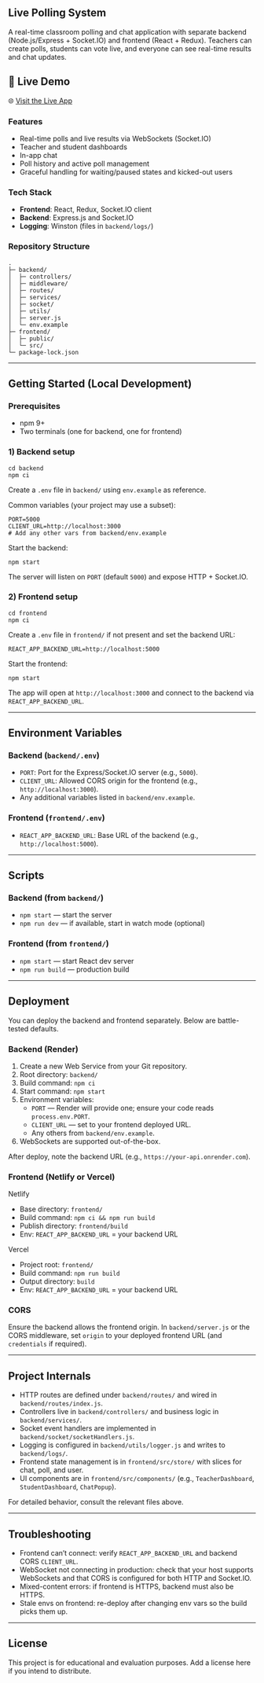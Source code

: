 ## Live Polling System

A real-time classroom polling and chat application with separate backend (Node.js/Express + Socket.IO) and frontend (React + Redux). Teachers can create polls, students can vote live, and everyone can see real-time results and chat updates.
## 🚀 Live Demo

🌐 [Visit the Live App](https://live-polling-system-1-lt2t.onrender.com/)  



### Features
- Real-time polls and live results via WebSockets (Socket.IO)
- Teacher and student dashboards
- In-app chat
- Poll history and active poll management
- Graceful handling for waiting/paused states and kicked-out users

### Tech Stack
- **Frontend**: React, Redux, Socket.IO client
- **Backend**:  Express.js and  Socket.IO
- **Logging**: Winston (files in `backend/logs/`)

### Repository Structure
```
.
├─ backend/
│  ├─ controllers/
│  ├─ middleware/
│  ├─ routes/
│  ├─ services/
│  ├─ socket/
│  ├─ utils/
│  ├─ server.js
│  └─ env.example
├─ frontend/
│  ├─ public/
│  └─ src/
└─ package-lock.json
```

---

## Getting Started (Local Development)

### Prerequisites
-  npm 9+
- Two terminals (one for backend, one for frontend)

### 1) Backend setup
```
cd backend
npm ci
```

Create a `.env` file in `backend/` using `env.example` as reference.

Common variables (your project may use a subset):
```
PORT=5000
CLIENT_URL=http://localhost:3000
# Add any other vars from backend/env.example
```

Start the backend:
```
npm start

```
The server will listen on `PORT` (default `5000`) and expose HTTP + Socket.IO.

### 2) Frontend setup
```
cd frontend
npm ci
```

Create a `.env` file in `frontend/` if not present and set the backend URL:
```
REACT_APP_BACKEND_URL=http://localhost:5000
```

Start the frontend:
```
npm start
```
The app will open at `http://localhost:3000` and connect to the backend via `REACT_APP_BACKEND_URL`.

---

## Environment Variables

### Backend (`backend/.env`)
- `PORT`: Port for the Express/Socket.IO server (e.g., `5000`).
- `CLIENT_URL`: Allowed CORS origin for the frontend (e.g., `http://localhost:3000`).
- Any additional variables listed in `backend/env.example`.

### Frontend (`frontend/.env`)
- `REACT_APP_BACKEND_URL`: Base URL of the backend (e.g., `http://localhost:5000`).

---

## Scripts

### Backend (from `backend/`)
- `npm start` — start the server
- `npm run dev` — if available, start in watch mode (optional)

### Frontend (from `frontend/`)
- `npm start` — start React dev server
- `npm run build` — production build

---

## Deployment

You can deploy the backend and frontend separately. Below are battle-tested defaults.

### Backend (Render)
1. Create a new Web Service from your Git repository.
2. Root directory: `backend/`
3. Build command: `npm ci`
4. Start command: `npm start` 
5. Environment variables:
   - `PORT` — Render will provide one; ensure your code reads `process.env.PORT`.
   - `CLIENT_URL` — set to your frontend deployed URL.
   - Any others from `backend/env.example`.
6. WebSockets are supported out-of-the-box.

After deploy, note the backend URL (e.g., `https://your-api.onrender.com`).

### Frontend (Netlify or Vercel)
Netlify
- Base directory: `frontend/`
- Build command: `npm ci && npm run build`
- Publish directory: `frontend/build`
- Env: `REACT_APP_BACKEND_URL` = your backend URL

Vercel
- Project root: `frontend/`
- Build command: `npm run build`
- Output directory: `build`
- Env: `REACT_APP_BACKEND_URL` = your backend URL

### CORS
Ensure the backend allows the frontend origin. In `backend/server.js` or the CORS middleware, set `origin` to your deployed frontend URL (and `credentials` if required).

---

## Project Internals

- HTTP routes are defined under `backend/routes/` and wired in `backend/routes/index.js`.
- Controllers live in `backend/controllers/` and business logic in `backend/services/`.
- Socket event handlers are implemented in `backend/socket/socketHandlers.js`.
- Logging is configured in `backend/utils/logger.js` and writes to `backend/logs/`.
- Frontend state management is in `frontend/src/store/` with slices for chat, poll, and user.
- UI components are in `frontend/src/components/` (e.g., `TeacherDashboard`, `StudentDashboard`, `ChatPopup`).

For detailed behavior, consult the relevant files above.

---

## Troubleshooting
- Frontend can’t connect: verify `REACT_APP_BACKEND_URL` and backend CORS `CLIENT_URL`.
- WebSocket not connecting in production: check that your host supports WebSockets and that CORS is configured for both HTTP and Socket.IO.
- Mixed-content errors: if frontend is HTTPS, backend must also be HTTPS.
- Stale envs on frontend: re-deploy after changing env vars so the build picks them up.

---



## License
This project is for educational and evaluation purposes. Add a license here if you intend to distribute.


